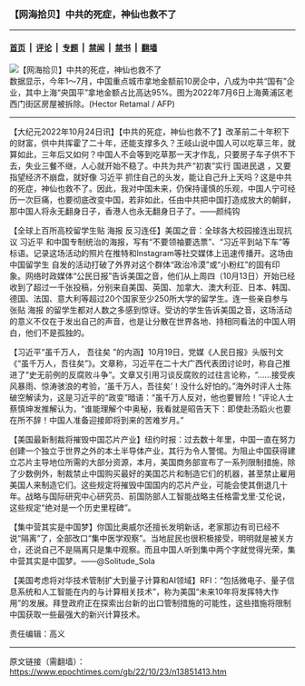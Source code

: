 ### 【网海拾贝】中共的死症，神仙也救不了

---

#### [首页](../../../..?n13851413) &nbsp;|&nbsp; [评论](../../../../../epoch-comment?n13851413) &nbsp;|&nbsp; [专题](../../../../../epoch-special?n13851413) &nbsp;|&nbsp; [禁闻](../../../../../epoch-news?n13851413) &nbsp;|&nbsp; [禁书](../../../../../books?n13851413) &nbsp;|&nbsp; [翻墙](https://github.com/gfw-breaker/nogfw/blob/master/README.md?n13851413)


<div><img alt="【网海拾贝】中共的死症，神仙也救不了" class="attachment-djy_600_400 size-djy_600_400 wp-post-image" src="https://i.epochtimes.com/assets/uploads/2022/08/id13804785-000_32EY4EU-600x400.jpg"/>
<div class="caption">
 数据显示，今年1～7月，中国重点城市拿地金额前10房企中，八成为中共“国有”企业，其中上海“央国平”拿地金额占比高达95%。图为2022年7月6日上海黄浦区老西门街区房屋被拆除。(Hector Retamal / AFP)
</div></div><hr/><div class="post_content" id="artbody" itemprop="articleBody">
 <!-- article content begin -->
 <p>
  【大纪元2022年10月24日讯】【中共的死症，神仙也救不了】改革前二十年积下的财富，供中共挥霍了二十年，还能支撑多久？王岐山说中国人可以吃草三年，就算如此，三年后又如何？中国人不会等到吃草那一天才作乱，只要房子车子供不下去，失业三餐不继，人心就开始不稳了。中共为共产“初衷”实行
  <ok href="https://www.epochtimes.com/gb/tag/%E5%9B%BD%E8%BF%9B%E6%B0%91%E9%80%80.html">
   国进民退
  </ok>
  ，又要指望经济不崩盘，就好像
  <ok href="https://www.epochtimes.com/gb/tag/%E4%B9%A0%E8%BF%91%E5%B9%B3.html">
   习近平
  </ok>
  抓住自己的头发，能让自己升上天吗？这是中共的死症，神仙也救不了。因此，我对中国未来，仍保持谨慎的乐观，中国人宁可经历一次巨痛，也要彻底改变中国，若非如此，任由中共把中国打造成放大的朝鲜，那中国人将永无翻身日子，香港人也永无翻身日子了。——颜纯钩
 </p>
 <p>
  【全球上百所高校留学生贴
  <ok href="https://www.epochtimes.com/gb/tag/%E6%B5%B7%E6%8A%A5.html">
   海报
  </ok>
  反习连任】美国之音：全球各大校园接连出现抗议
  <ok href="https://www.epochtimes.com/gb/tag/%E4%B9%A0%E8%BF%91%E5%B9%B3.html">
   习近平
  </ok>
  和中国专制统治的海报，写有“不要领袖要选票”、“习近平到站下车”等标语。记录这场活动的照片在推特和Instagram等社交媒体上迅速传播开。这场由
  <ok href="https://www.epochtimes.com/gb/tag/%E4%B8%AD%E5%9B%BD%E7%95%99%E5%AD%A6%E7%94%9F.html">
   中国留学生
  </ok>
  自发的活动打破了外界对这个群体“政治冷漠”或“小粉红”的固有印象。网络时政媒体“公民日报”告诉美国之音，他们从上周四（10月13日）开始已经收到了超过一千张投稿，分别来自美国、英国、加拿大、澳大利亚、日本、韩国、德国、法国、意大利等超过20个国家至少250所大学的留学生。连一些亲自参与张贴
  <ok href="https://www.epochtimes.com/gb/tag/%E6%B5%B7%E6%8A%A5.html">
   海报
  </ok>
  的留学生都对人数之多感到惊讶。受访的学生告诉美国之音，这场活动的意义不仅在于发出自己的声音，也是让分散在世界各地、持相同看法的中国人明白，他们不是孤独的。
 </p>
 <p>
  【习近平“虽千万人，
  <ok href="https://www.epochtimes.com/gb/tag/%E5%90%BE%E5%BE%80%E7%9F%A3.html">
   吾往矣
  </ok>
  ”的内涵】10月19日，党媒《人民日报》头版刊文《“虽千万人，吾往矣”》。文章称，习近平在二十大广西代表团讨论时，称自己推进了“史无前例的反腐败斗争”。文章又引用习谈反腐败的过往言论称，“……接受疾风暴雨、惊涛骇浪的考验，‘虽千万人，吾往矣’！没什么好怕的。”海外时评人士陈破空解读为，这是习近平的“政变”暗语：“虽千万人反对，他也要冒险！”评论人士蔡慎坤发推解认为，“谁能理解个中奥秘，我看就是昭告天下：即使赴汤蹈火也要在所不辞！中国人准备迎接即将到来的苦难岁月。”
 </p>
 <p>
  【美国最新制裁将摧毁中国芯片产业】纽约时报：过去数十年里，中国一直在努力创建一个独立于世界之外的本土半导体产业，其行为令人警惕。为阻止中国获得建立芯片主导地位所需的大部分资源，本月，美国商务部宣布了一系列限制措施，除了少数例外，制裁禁止中国购买最好的美国芯片和制造它们的机器，甚至禁止雇用美国人来制造它们。这些规定将摧毁中国国内的芯片产业，可能会使其倒退几十年。战略与国际研究中心研究员、前国防部人工智能战略主任格雷戈里·艾伦说，这些规定“绝对是一个历史里程碑”。
 </p>
 <p>
  【集中营其实是中国梦】你国比奥威尔还擅长发明新话，老家那边有司已经不说“隔离”了，全部改口“集中医学观察”。当地屁民也很积极接受，明明就是被关方仓，还说自己不是隔离只是集中观察。而且中国人听到集中两个字就觉得光荣，集中营其实是中国梦。——@Solitude_Sola
 </p>
 <p>
  【美国考虑将对华技术管制扩大到量子计算和AI领域】RFI：“包括微电子、量子信息系统和人工智能在内的与计算相关技术”，称为美国“未来10年将发挥特大作用”的发展。拜登政府正在探索出台新的出口管制措施的可能性，这些措施将限制中国获取一些最强大的新兴计算技术。
 </p>
 <p>
  责任编辑：高义
 </p>
 <!-- article content end -->
 <div id="below_article_ad">
 </div>
</div>


---

原文链接（需翻墙）：https://www.epochtimes.com/gb/22/10/23/n13851413.htm